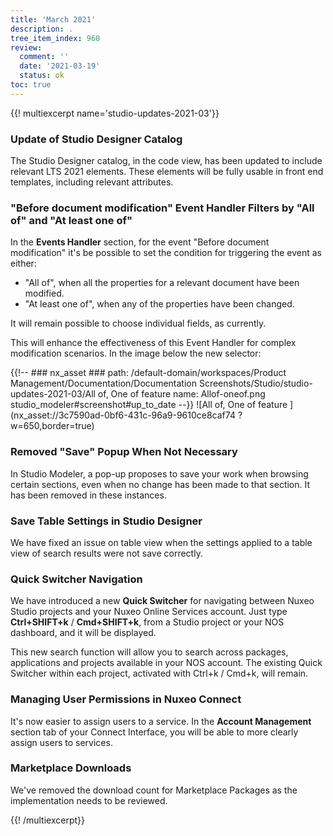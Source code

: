```yaml
---
title: 'March 2021'
description: .
tree_item_index: 960
review:
  comment: ''
  date: '2021-03-19'
  status: ok
toc: true
---
```


{{! multiexcerpt name='studio-updates-2021-03'}}

### Update of Studio Designer Catalog

The Studio Designer catalog, in the code view, has been updated to include relevant LTS 2021 elements. These elements will be fully usable in front end templates, including relevant attributes.

### "Before document modification" Event Handler Filters by "All of" and "At least one of"

In the **Events Handler** section, for the event "Before document modification" it's be possible to set the condition for triggering the event as either:
- "All of", when all the properties for a relevant document have been modified.
- "At least one of", when any of the properties have been changed.

It will remain possible to choose individual fields, as currently.

This will enhance the effectiveness of this Event Handler for complex modification scenarios. In the image below the new selector:

{{!--     ### nx_asset ###
    path: /default-domain/workspaces/Product Management/Documentation/Documentation Screenshots/Studio/studio-updates-2021-03/All of, One of feature
    name: Allof-oneof.png
    studio_modeler#screenshot#up_to_date
--}}
![All of, One of feature ](nx_asset://3c7590ad-0bf6-431c-96a9-9610ce8caf74 ?w=650,border=true)

### Removed "Save" Popup When Not Necessary

In Studio Modeler, a pop-up proposes to save your work when browsing certain sections, even when no change has been made to that section. It has been removed in these instances.

### Save Table Settings in Studio Designer

We have fixed an issue on table view when the settings applied to a table view of search results were not save correctly.

### Quick Switcher Navigation

We have introduced a new **Quick Switcher** for navigating between Nuxeo Studio projects and your Nuxeo Online Services account. Just type **Ctrl+SHIFT+k** / **Cmd+SHIFT+k**, from a Studio project or your NOS dashboard, and it will be displayed.

This new search function will allow you to search across packages, applications and projects available in your NOS account. The existing Quick Switcher within each project, activated with Ctrl+k / Cmd+k, will remain.

### Managing User Permissions in Nuxeo Connect

It's now easier to assign users to a service. In the **Account Management** section tab of your Connect Interface, you will be able to more clearly assign users to services.

### Marketplace Downloads

We've removed the download count for Marketplace Packages as the implementation needs to be reviewed.

{{! /multiexcerpt}}
<br/><br/>
